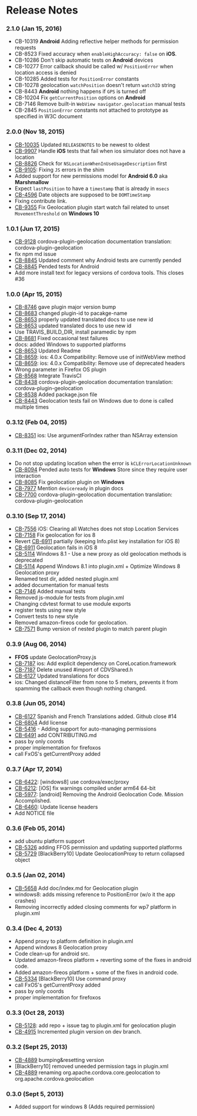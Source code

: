 <!--
#
# Licensed to the Apache Software Foundation (ASF) under one
# or more contributor license agreements.  See the NOTICE file
# distributed with this work for additional information
# regarding copyright ownership.  The ASF licenses this file
# to you under the Apache License, Version 2.0 (the
# "License"); you may not use this file except in compliance
# with the License.  You may obtain a copy of the License at
# 
# http://www.apache.org/licenses/LICENSE-2.0
# 
# Unless required by applicable law or agreed to in writing,
# software distributed under the License is distributed on an
# "AS IS" BASIS, WITHOUT WARRANTIES OR CONDITIONS OF ANY
#  KIND, either express or implied.  See the License for the
# specific language governing permissions and limitations
# under the License.
#
-->
# Release Notes

### 2.1.0 (Jan 15, 2016)
* CB-10319 **Android** Adding reflective helper methods for permission requests
* CB-8523 Fixed accuracy when `enableHighAccuracy: false` on **iOS**.
* CB-10286 Don't skip automatic tests on **Android** devices
* CB-10277 Error callback should be called w/ `PositionError` when location access is denied
* CB-10285 Added tests for `PositionError` constants
* CB-10278 geolocation `watchPosition` doesn't return `watchID` string
* CB-8443 **Android** nothing happens if `GPS` is turned off
* CB-10204 Fix `getCurrentPosition` options on **Android**
* CB-7146 Remove built-in `WebView navigator.geolocation` manual tests
* CB-2845 `PositionError` constants not attached to prototype as specified in W3C document

### 2.0.0 (Nov 18, 2015)
* [CB-10035](https://issues.apache.org/jira/browse/CB-10035) Updated `RELEASENOTES` to be newest to oldest
* [CB-9907](https://issues.apache.org/jira/browse/CB-9907) Handle **iOS** tests that fail when ios simulator does not have a location
* [CB-8826](https://issues.apache.org/jira/browse/CB-8826) Check for `NSLocationWhenInUseUsageDescription` first
* [CB-9105](https://issues.apache.org/jira/browse/CB-9105): Fixing `JS` errors in the shim
* Added support for new permissions model for **Android 6.0** aka **Marshmallow**
* Expect `lastPosition` to have a `timestamp` that is already in `msecs`
* [CB-4596](https://issues.apache.org/jira/browse/CB-4596) Date objects are supposed to be `DOMTimeStamp`
* Fixing contribute link.
* [CB-9355](https://issues.apache.org/jira/browse/CB-9355) Fix Geolocation plugin start watch fail related to unset `MovementThreshold` on **Windows 10**

### 1.0.1 (Jun 17, 2015)
* [CB-9128](https://issues.apache.org/jira/browse/CB-9128) cordova-plugin-geolocation documentation translation: cordova-plugin-geolocation
* fix npm md issue
* [CB-8845](https://issues.apache.org/jira/browse/CB-8845) Updated comment why Android tests are currently pended
* [CB-8845](https://issues.apache.org/jira/browse/CB-8845) Pended tests for Android
* Add more install text for legacy versions of cordova tools. This closes #36

### 1.0.0 (Apr 15, 2015)
* [CB-8746](https://issues.apache.org/jira/browse/CB-8746) gave plugin major version bump
* [CB-8683](https://issues.apache.org/jira/browse/CB-8683) changed plugin-id to pacakge-name
* [CB-8653](https://issues.apache.org/jira/browse/CB-8653) properly updated translated docs to use new id
* [CB-8653](https://issues.apache.org/jira/browse/CB-8653) updated translated docs to use new id
* Use TRAVIS_BUILD_DIR, install paramedic by npm
* [CB-8681](https://issues.apache.org/jira/browse/CB-8681) Fixed occasional test failures
* docs: added Windows to supported platforms
* [CB-8653](https://issues.apache.org/jira/browse/CB-8653) Updated Readme
* [CB-8659](https://issues.apache.org/jira/browse/CB-8659): ios: 4.0.x Compatibility: Remove use of initWebView method
* [CB-8659](https://issues.apache.org/jira/browse/CB-8659): ios: 4.0.x Compatibility: Remove use of deprecated headers
* Wrong parameter in Firefox OS plugin
* [CB-8568](https://issues.apache.org/jira/browse/CB-8568) Integrate TravisCI
* [CB-8438](https://issues.apache.org/jira/browse/CB-8438) cordova-plugin-geolocation documentation translation: cordova-plugin-geolocation
* [CB-8538](https://issues.apache.org/jira/browse/CB-8538) Added package.json file
* [CB-8443](https://issues.apache.org/jira/browse/CB-8443) Geolocation tests fail on Windows due to done is called multiple times

### 0.3.12 (Feb 04, 2015)
* [CB-8351](https://issues.apache.org/jira/browse/CB-8351) ios: Use argumentForIndex rather than NSArray extension

### 0.3.11 (Dec 02, 2014)
* Do not stop updating location when the error is `kCLErrorLocationUnknown`
* [CB-8094](https://issues.apache.org/jira/browse/CB-8094) Pended auto tests for **Windows** Store since they require user interaction
* [CB-8085](https://issues.apache.org/jira/browse/CB-8085) Fix geolocation plugin on **Windows**
* [CB-7977](https://issues.apache.org/jira/browse/CB-7977) Mention `deviceready` in plugin docs
* [CB-7700](https://issues.apache.org/jira/browse/CB-7700) cordova-plugin-geolocation documentation translation: cordova-plugin-geolocation

### 0.3.10 (Sep 17, 2014)
* [CB-7556](https://issues.apache.org/jira/browse/CB-7556) iOS: Clearing all Watches does not stop Location Services
* [CB-7158](https://issues.apache.org/jira/browse/CB-7158) Fix geolocation for ios 8
* Revert [CB-6911](https://issues.apache.org/jira/browse/CB-6911) partially (keeping Info.plist key installation for iOS 8)
* [CB-6911](https://issues.apache.org/jira/browse/CB-6911) Geolocation fails in iOS 8
* [CB-5114](https://issues.apache.org/jira/browse/CB-5114) Windows 8.1 - Use a new proxy as old geolocation methods is deprecated
* [CB-5114](https://issues.apache.org/jira/browse/CB-5114) Append Windows 8.1 into plugin.xml + Optimize Windows 8 Geolocation proxy
* Renamed test dir, added nested plugin.xml
* added documentation for manual tests
* [CB-7146](https://issues.apache.org/jira/browse/CB-7146) Added manual tests
* Removed js-module for tests from plugin.xml
* Changing cdvtest format to use module exports
* register tests using new style
* Convert tests to new style
* Removed amazon-fireos code for geolocation.
* [CB-7571](https://issues.apache.org/jira/browse/CB-7571) Bump version of nested plugin to match parent plugin

### 0.3.9 (Aug 06, 2014)
* **FFOS** update GeolocationProxy.js
* [CB-7187](https://issues.apache.org/jira/browse/CB-7187) ios: Add explicit dependency on CoreLocation.framework
* [CB-7187](https://issues.apache.org/jira/browse/CB-7187) Delete unused #import of CDVShared.h
* [CB-6127](https://issues.apache.org/jira/browse/CB-6127) Updated translations for docs
* ios: Changed distanceFilter from none to 5 meters, prevents it from spamming the callback even though nothing changed.

### 0.3.8 (Jun 05, 2014)
* [CB-6127](https://issues.apache.org/jira/browse/CB-6127) Spanish and French Translations added. Github close #14
* [CB-6804](https://issues.apache.org/jira/browse/CB-6804) Add license
* [CB-5416](https://issues.apache.org/jira/browse/CB-5416) - Adding support for auto-managing permissions
* [CB-6491](https://issues.apache.org/jira/browse/CB-6491) add CONTRIBUTING.md
* pass by only coords
* proper implementation for firefoxos
* call FxOS's getCurrentProxy added

### 0.3.7 (Apr 17, 2014)
* [CB-6422](https://issues.apache.org/jira/browse/CB-6422): [windows8] use cordova/exec/proxy
* [CB-6212](https://issues.apache.org/jira/browse/CB-6212): [iOS] fix warnings compiled under arm64 64-bit
* [CB-5977](https://issues.apache.org/jira/browse/CB-5977): [android] Removing the Android Geolocation Code.  Mission Accomplished.
* [CB-6460](https://issues.apache.org/jira/browse/CB-6460): Update license headers
* Add NOTICE file

### 0.3.6 (Feb 05, 2014)
* add ubuntu platform support
* [CB-5326](https://issues.apache.org/jira/browse/CB-5326) adding FFOS permission and updating supported platforms
* [CB-5729](https://issues.apache.org/jira/browse/CB-5729) [BlackBerry10] Update GeolocationProxy to return collapsed object

### 0.3.5 (Jan 02, 2014)
* [CB-5658](https://issues.apache.org/jira/browse/CB-5658) Add doc/index.md for Geolocation plugin
* windows8: adds missing reference to PositionError (w/o it the app crashes)
* Removing incorrectly added closing comments for wp7 platform in plugin.xml

### 0.3.4 (Dec 4, 2013)
* Append proxy to platform definition in plugin.xml
* Append windows 8 Geolocation proxy
* Code clean-up for android src.
* Updated amazon-fireos platform + reverting some of the fixes in android code.
* Added amazon-fireos platform + some of the fixes in android code.
* [CB-5334](https://issues.apache.org/jira/browse/CB-5334) [BlackBerry10] Use command proxy
* call FxOS's getCurrentProxy added
* pass by only coords
* proper implementation for firefoxos

### 0.3.3 (Oct 28, 2013)
* [CB-5128](https://issues.apache.org/jira/browse/CB-5128): add repo + issue tag to plugin.xml for geolocation plugin
* [CB-4915](https://issues.apache.org/jira/browse/CB-4915) Incremented plugin version on dev branch.

### 0.3.2 (Sept 25, 2013)
* [CB-4889](https://issues.apache.org/jira/browse/CB-4889) bumping&resetting version
* [BlackBerry10] removed uneeded permission tags in plugin.xml
* [CB-4889](https://issues.apache.org/jira/browse/CB-4889) renaming org.apache.cordova.core.geolocation to org.apache.cordova.geolocation

### 0.3.0 (Sept 5, 2013)
* Added support for windows 8 (Adds required permission)
